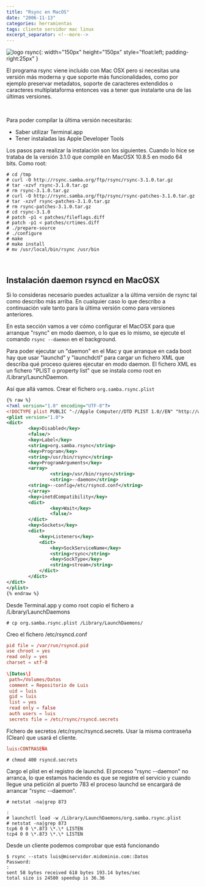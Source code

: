 ```yaml
---
title: "Rsync en MacOS"
date: "2006-11-13"
categories: herramientas
tags: cliente servidor mac linux
excerpt_separator: <!--more-->
---
```



![logo rsync](/assets/img/posts/logo-rsync.svg){: width="150px" height="150px" style="float:left; padding-right:25px" } 

El programa rsync viene incluido con Mac OSX pero si necesitas una versión más moderna y que soporte más funcionalidades, como por ejemplo preservar metadatos, soporte de caracteres extendidos o caracteres multiplataforma entonces vas a tener que instalarte una de las últimas versiones.

<br clear="left"/>
<!--more-->

Para poder compilar la última versión necesitarás:

- Saber utilizar Terminal.app
- Tener instaladas las Apple Developer Tools

Los pasos para realizar la instalación son los siguientes. Cuando lo hice se trataba de la versión 3.1.0 que compilé en MacOSX 10.8.5 en modo 64 bits. Como root:

```console
# cd /tmp
# curl -O http://rsync.samba.org/ftp/rsync/rsync-3.1.0.tar.gz
# tar -xzvf rsync-3.1.0.tar.gz
# rm rsync-3.1.0.tar.gz
# curl -O http://rsync.samba.org/ftp/rsync/rsync-patches-3.1.0.tar.gz
# tar -xzvf rsync-patches-3.1.0.tar.gz
# rm rsync-patches-3.1.0.tar.gz
# cd rsync-3.1.0
# patch -p1 < patches/fileflags.diff
# patch -p1 < patches/crtimes.diff
# ./prepare-source
# ./configure
# make
# make install
# mv /usr/local/bin/rsync /usr/bin
```

<br/>

## Instalación daemon rsyncd en MacOSX

Si lo consideras necesario puedes actualizar a la última versión de rsync tal como describo más arriba. En cualquier caso lo que describo a continuación vale tanto para la última versión como para versiones anteriores.

En esta sección vamos a ver cómo configurar el MacOSX para que arranque "rsync" en modo daemon, o lo que es lo mismo, se ejecute el comando `rsync --daemon` en el background.

Para poder ejecutar un "daemon" en el Mac y que arranque en cada boot hay que usar "launchd" y "launchdctl" para cargar un fichero XML que describa qué proceso quieres ejecutar en modo daemon. El fichero XML es un fichero "PLIST o property list" que se instala como root en /Library/LaunchDaemon.

Así que allá vamos. Crear el fichero `org.samba.rsync.plist`

```xml
{% raw %}
<?xml version="1.0" encoding="UTF-8"?>
<!DOCTYPE plist PUBLIC "-//Apple Computer//DTD PLIST 1.0//EN" "http://www.apple.com/DTDs/PropertyList-1.0.dtd">
<plist version="1.0">
<dict>
        <key>Disabled</key>
        <false/>
        <key>Label</key>
        <string>org.samba.rsync</string>
        <key>Program</key>
        <string>/usr/bin/rsync</string>
        <key>ProgramArguments</key>
        <array>
                <string>/usr/bin/rsync</string>
                <string>--daemon</string>
		<string>--config=/etc/rsyncd.conf</string>      
        </array>
        <key>inetdCompatibility</key>
        <dict>
                <key>Wait</key>
                <false/>
        </dict>
		<key>Sockets</key>
		<dict>
			<key>Listeners</key>
			<dict>
				<key>SockServiceName</key>
				<string>rsync</string>
				<key>SockType</key>
				<string>stream</string>
			</dict>
		</dict>
</dict>
</plist>
{% endraw %}
```          
         
Desde Terminal.app y como root copio el fichero a /Library/LaunchDaemons

```console
# cp org.samba.rsync.plist /Library/LaunchDaemons/
```

Creo el fichero /etc/rsyncd.conf

```conf
pid file = /var/run/rsyncd.pid
use chroot = yes
read only = yes
charset = utf-8
 
\[Datos\]
 path=/Volumes/Datos
 comment = Repositorio de Luis
 uid = luis
 gid = luis
 list = yes
 read only = false
 auth users = luis
 secrets file = /etc/rsync/rsyncd.secrets
```

Fichero de secretos /etc/rsync/rsyncd.secrets. Usar la misma contraseña (Clean) que usará el cliente.

```conf
luis:CONTRASEÑA
```

```console
# chmod 400 rsyncd.secrets 
```

Cargo el plist en el registro de launchd. El proceso "rsync --daemon" no arranca, lo que estamos haciendo es que se registre el servicio y cuando llegue una petición al puerto 783 el proceso launchd se encargará de arrancar "rsync --daemon".

```console
# netstat -na|grep 873
```

```console
:
# launchctl load -w /Library/LaunchDaemons/org.samba.rsync.plist 
# netstat -na|grep 873
tcp6 0 0 \*.873 \*.\* LISTEN 
tcp4 0 0 \*.873 \*.\* LISTEN
```

Desde un cliente podemos comprobar que está funcionando

```console
$ rsync --stats luis@miservidor.midominio.com::Datos
Password: 
:
sent 58 bytes received 618 bytes 193.14 bytes/sec
total size is 24580 speedup is 36.36
```

